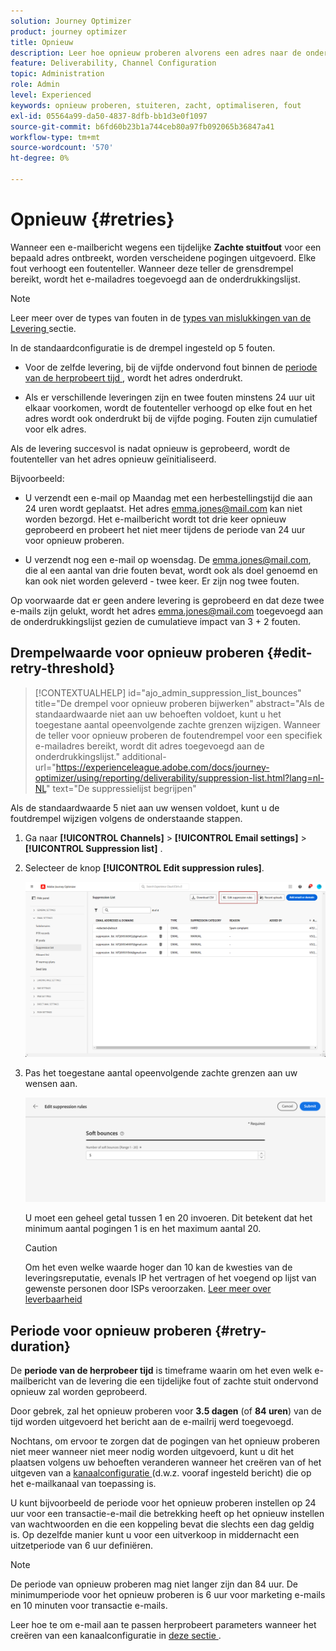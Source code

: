 ```yaml
---
solution: Journey Optimizer
product: journey optimizer
title: Opnieuw
description: Leer hoe opnieuw proberen alvorens een adres naar de onderdrukkingslijst te verzenden
feature: Deliverability, Channel Configuration
topic: Administration
role: Admin
level: Experienced
keywords: opnieuw proberen, stuiteren, zacht, optimaliseren, fout
exl-id: 05564a99-da50-4837-8dfb-bb1d3e0f1097
source-git-commit: b6fd60b23b1a744ceb80a97fb092065b36847a41
workflow-type: tm+mt
source-wordcount: '570'
ht-degree: 0%

---
```


# Opnieuw {#retries}

Wanneer een e-mailbericht wegens een tijdelijke **Zachte stuitfout** voor een bepaald adres ontbreekt, worden verscheidene pogingen uitgevoerd. Elke fout verhoogt een foutenteller. Wanneer deze teller de grensdrempel bereikt, wordt het e-mailadres toegevoegd aan de onderdrukkingslijst.

>[!NOTE]
>
>Leer meer over de types van fouten in de [ types van mislukkingen van de Levering ](../reports/suppression-list.md#delivery-failures) sectie.

In de standaardconfiguratie is de drempel ingesteld op 5 fouten.

* Voor de zelfde levering, bij de vijfde ondervond fout binnen de [ periode van de herprobeert tijd ](#retry-duration), wordt het adres onderdrukt.

* Als er verschillende leveringen zijn en twee fouten minstens 24 uur uit elkaar voorkomen, wordt de foutenteller verhoogd op elke fout en het adres wordt ook onderdrukt bij de vijfde poging. Fouten zijn cumulatief voor elk adres.

Als de levering succesvol is nadat opnieuw is geprobeerd, wordt de foutenteller van het adres opnieuw geïnitialiseerd.

Bijvoorbeeld:

* U verzendt een e-mail op Maandag met een herbestellingstijd die aan 24 uren wordt geplaatst. Het adres emma.jones@mail.com kan niet worden bezorgd. Het e-mailbericht wordt tot drie keer opnieuw geprobeerd en probeert het niet meer tijdens de periode van 24 uur voor opnieuw proberen.

* U verzendt nog een e-mail op woensdag. De emma.jones@mail.com, die al een aantal van drie fouten bevat, wordt ook als doel genoemd en kan ook niet worden geleverd - twee keer. Er zijn nog twee fouten.

Op voorwaarde dat er geen andere levering is geprobeerd en dat deze twee e-mails zijn gelukt, wordt het adres emma.jones@mail.com toegevoegd aan de onderdrukkingslijst gezien de cumulatieve impact van 3 + 2 fouten.

## Drempelwaarde voor opnieuw proberen {#edit-retry-threshold}

>[!CONTEXTUALHELP]
>id="ajo_admin_suppression_list_bounces"
>title="De drempel voor opnieuw proberen bijwerken"
>abstract="Als de standaardwaarde niet aan uw behoeften voldoet, kunt u het toegestane aantal opeenvolgende zachte grenzen wijzigen. Wanneer de teller voor opnieuw proberen de foutendrempel voor een specifiek e-mailadres bereikt, wordt dit adres toegevoegd aan de onderdrukkingslijst."
>additional-url="https://experienceleague.adobe.com/docs/journey-optimizer/using/reporting/deliverability/suppression-list.html?lang=nl-NL" text="De suppressielijst begrijpen"

Als de standaardwaarde 5 niet aan uw wensen voldoet, kunt u de foutdrempel wijzigen volgens de onderstaande stappen.

1. Ga naar **[!UICONTROL Channels]** > **[!UICONTROL Email settings]** > **[!UICONTROL Suppression list]** .

1. Selecteer de knop **[!UICONTROL Edit suppression rules]**.

   ![](assets/suppression-list-edit-retries.png)

1. Pas het toegestane aantal opeenvolgende zachte grenzen aan uw wensen aan.

   ![](assets/suppression-list-edit-soft-bounces.png)

   U moet een geheel getal tussen 1 en 20 invoeren. Dit betekent dat het minimum aantal pogingen 1 is en het maximum aantal 20.

   >[!CAUTION]
   >
   >Om het even welke waarde hoger dan 10 kan de kwesties van de leveringsreputatie, evenals IP het vertragen of het voegend op lijst van gewenste personen door ISPs veroorzaken. [ Leer meer over leverbaarheid ](../reports/deliverability.md)

## Periode voor opnieuw proberen {#retry-duration}

De **periode van de herprobeer tijd** is timeframe waarin om het even welk e-mailbericht van de levering die een tijdelijke fout of zachte stuit ondervond opnieuw zal worden geprobeerd.

Door gebrek, zal het opnieuw proberen voor **3.5 dagen** (of **84 uren**) van de tijd worden uitgevoerd het bericht aan de e-mailrij werd toegevoegd.

Nochtans, om ervoor te zorgen dat de pogingen van het opnieuw proberen niet meer wanneer niet meer nodig worden uitgevoerd, kunt u dit het plaatsen volgens uw behoeften veranderen wanneer het creëren van of het uitgeven van a [ kanaalconfiguratie ](channel-surfaces.md) (d.w.z. vooraf ingesteld bericht) die op het e-mailkanaal van toepassing is.

U kunt bijvoorbeeld de periode voor het opnieuw proberen instellen op 24 uur voor een transactie-e-mail die betrekking heeft op het opnieuw instellen van wachtwoorden en die een koppeling bevat die slechts een dag geldig is. Op dezelfde manier kunt u voor een uitverkoop in middernacht een uitzetperiode van 6 uur definiëren.

>[!NOTE]
>
>De periode van opnieuw proberen mag niet langer zijn dan 84 uur. De minimumperiode voor het opnieuw proberen is 6 uur voor marketing e-mails en 10 minuten voor transactie e-mails.

Leer hoe te om e-mail aan te passen herprobeert parameters wanneer het creëren van een kanaalconfiguratie in [ deze sectie ](../email/email-settings.md#email-retry).

